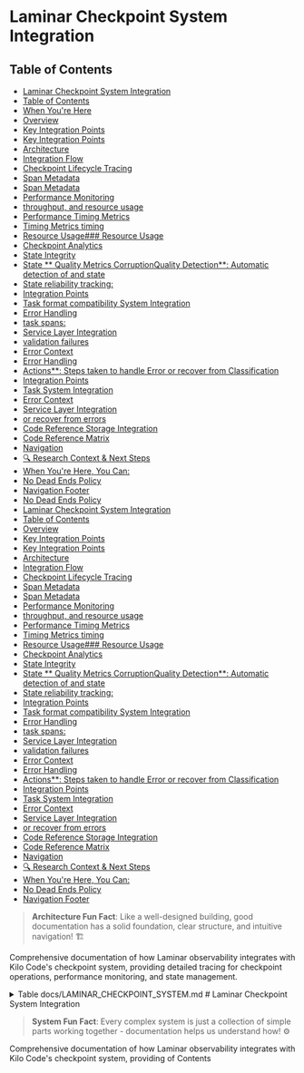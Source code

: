 # Laminar Checkpoint System Integration

## Table of Contents
- [Laminar Checkpoint System Integration](#laminar-checkpoint-system-integration)
- [Table of Contents](#table-of-contents)
- [When You're Here](#when-youre-here)
- [Overview](#overview)
- [Key Integration Points](#key-integration-points)
- [Key Integration Points](#key-integration-points)
- [Architecture](#architecture)
- [Integration Flow](#integration-flow)
- [Checkpoint Lifecycle Tracing](#checkpoint-lifecycle-tracing)
- [Span Metadata](#span-metadata)
- [Span Metadata](#span-metadata)
- [Performance Monitoring](#performance-monitoring)
- [throughput, and resource usage](#throughput-and-resource-usage)
- [Performance Timing Metrics](#performance-timing-metrics)
- [Timing Metrics timing](#timing-metrics-timing)
- [Resource Usage### Resource Usage](#resource-usage-resource-usage)
- [Checkpoint Analytics](#checkpoint-analytics)
- [State Integrity](#state-integrity)
- [State \*\* Quality Metrics CorruptionQuality Detection\*\*: Automatic detection of and state](#state-quality-metrics-corruptionquality-detection-automatic-detection-of-and-state)
- [State reliability tracking:](#state-reliability-tracking)
- [Integration Points](#integration-points)
- [Task format compatibility System Integration](#task-format-compatibility-system-integration)
- [Error Handling](#error-handling)
- [task spans:](#task-spans)
- [Service Layer Integration](#service-layer-integration)
- [validation failures](#validation-failures)
- [Error Context](#error-context)
- [Error Handling](#error-handling)
- [Actions\*\*: Steps taken to handle Error or recover from Classification](#actions-steps-taken-to-handle-error-or-recover-from-classification)
- [Integration Points](#integration-points)
- [Task System Integration](#task-system-integration)
- [Error Context](#error-context)
- [Service Layer Integration](#service-layer-integration)
- [or recover from errors](#or-recover-from-errors)
- [Code Reference Storage Integration](#code-reference-storage-integration)
- [Code Reference Matrix](#code-reference-matrix)
- [Navigation](#navigation)
- [🔍 Research Context & Next Steps](#-research-context--next-steps)
- [When You're Here, You Can:](#when-youre-here-you-can)
- [No Dead Ends Policy](#no-dead-ends-policy)
- [Navigation Footer](#navigation-footer)
- [No Dead Ends Policy](#no-dead-ends-policy)
- [Laminar Checkpoint System Integration](#laminar-checkpoint-system-integration)
- [Table of Contents](#table-of-contents)
- [Overview](#overview)
- [Key Integration Points](#key-integration-points)
- [Key Integration Points](#key-integration-points)
- [Architecture](#architecture)
- [Integration Flow](#integration-flow)
- [Checkpoint Lifecycle Tracing](#checkpoint-lifecycle-tracing)
- [Span Metadata](#span-metadata)
- [Span Metadata](#span-metadata)
- [Performance Monitoring](#performance-monitoring)
- [throughput, and resource usage](#throughput-and-resource-usage)
- [Performance Timing Metrics](#performance-timing-metrics)
- [Timing Metrics timing](#timing-metrics-timing)
- [Resource Usage### Resource Usage](#resource-usage-resource-usage)
- [Checkpoint Analytics](#checkpoint-analytics)
- [State Integrity](#state-integrity)
- [State \*\* Quality Metrics CorruptionQuality Detection\*\*: Automatic detection of and state](#state-quality-metrics-corruptionquality-detection-automatic-detection-of-and-state)
- [State reliability tracking:](#state-reliability-tracking)
- [Integration Points](#integration-points)
- [Task format compatibility System Integration](#task-format-compatibility-system-integration)
- [Error Handling](#error-handling)
- [task spans:](#task-spans)
- [Service Layer Integration](#service-layer-integration)
- [validation failures](#validation-failures)
- [Error Context](#error-context)
- [Error Handling](#error-handling)
- [Actions\*\*: Steps taken to handle Error or recover from Classification](#actions-steps-taken-to-handle-error-or-recover-from-classification)
- [Integration Points](#integration-points)
- [Task System Integration](#task-system-integration)
- [Error Context](#error-context)
- [Service Layer Integration](#service-layer-integration)
- [or recover from errors](#or-recover-from-errors)
- [Code Reference Storage Integration](#code-reference-storage-integration)
- [Code Reference Matrix](#code-reference-matrix)
- [Navigation](#navigation)
- [🔍 Research Context & Next Steps](#-research-context--next-steps)
- [When You're Here, You Can:](#when-youre-here-you-can)
- [No Dead Ends Policy](#no-dead-ends-policy)
- [Navigation Footer](#navigation-footer)

> **Architecture Fun Fact**: Like a well-designed building, good documentation has a solid
> foundation, clear structure, and intuitive navigation! 🏗️

Comprehensive documentation of how Laminar observability integrates with Kilo Code's checkpoint
system, providing detailed tracing for checkpoint operations, performance monitoring, and state
management.

<details><summary>Table<write_to_file>
<path>docs/LAMINAR_CHECKPOINT_SYSTEM.md</path>
<content>
# Laminar Checkpoint System Integration

> **System Fun Fact**: Every complex system is just a collection of simple parts working together -
> documentation helps us understand how! ⚙️

Comprehensive documentation of how Laminar observability integrates with Kilo Code's checkpoint
system, providing of Contents</summary>
- \[Overview]\(#overview detailed tracing for checkpoint operations, performance monitoring, and
  state management.

<details><summary>Table)
- Architecture
- [Checkpoint of Contents</summary>
- [Overview](#overview)
- \[Architecture]\(#architecture Lifecycle)
- Tracing]\(#checkpoint-lifecycle-tracing)
- \[ \[CheckpointPerformance Lifecycle Tracing]\(#checkpoint-lifecycle-tracing-monitoring)
  -performance-monitoring)
- \State ManagementPerformance Tracking
- Error Handling
- \[Integration Points
- Code Reference Matrix Monitoring]\(#performance-monitoring)
- State Management Tracking
- Integration Points -- Navigation

</details Error Handling
- Code Reference Matrix
- [>

Navigation]\(#navigation)

\</details## Overview

The Checkpoint>

## When You're Here

This document is part of the KiloCode project documentation. If you're not familiar with this
document's role or purpose, this section helps orient you.

- **Purpose**: \[Brief description of what this document covers]
- **Audience**: \[Who should read this document]
- **Prerequisites**: \[What you should know before reading]
- **Related Documents**: \[Links to related documentation]

## Overview

The Checkpoint System System manages task state persistence and recovery in Kilo Code. The Laminar
integration adds comprehensive observability to checkpoint manages the operations persistence and
restoration, of enabling detailed monitoring of task state save/load operations, performance
metrics, and throughout state management patterns the execution.

### Key Integration Points
- lifecycle. The Laminar integration **Operation Tracing**: Every checkpoint adds comprehensive
  observability to checkpoint operations, operation creates enabling detailed monitoring of a
  dedicated span save/load operations, performance metrics, and
- **Performance Metrics**: Save state/load timing and resource consistency usage tracking
- \*\*State.

### Key Integration Points

- **Operation Analytics**: Tracing\*\*: Every checkpoint save/load Checkpoint size, operation is
  traced frequency, and with full context
- **Performance Metrics effectiveness monitoring**: Timing
- \*\* andError Classification\*\*: resource usage Checkpoint for checkpoint operations
- \*\* failureState Validation\*\*: analysis and recovery tracking
- **Usage Patterns**: Checkpoint frequency and Tracking of state consistency and integrity
- **Error Classification**: Detailed error handling and recovery size tracking

## Architecture

````mermaid trend analysis

## Architecture

```m
graph TD
    A[Taskermaid
graph TD
    A[ Execution] --> B[Checkpoint Operation]
Task Execution    B] --> B[Checkpoint Operation --> C[Laminar Span]
    B --> C[Lamin Creation]
    C --> D[arOperation Span Creation]
    C --> D Metadata[Operation Metadata Capture]
    D --> E[ Capture]
    D --> E[Checkpoint Execution]
    E --> F[Checkpoint Execution]
    E --> F[ResultResult Processing]
    F --> G[ Validation]
Performance    F --> G[Performance Recording]
    G --> H[Span Recording Completion]
]
    G --> H[Span Completion]
    H --> I[Metrics    H --> I[ Aggregation]
````

### Integration Flow

1Metrics Aggregation]

```

### Integration Flow
1. **Span Creation**: When a. **Span Creation**: When checkpoint operation checkpoint operation is
initiated, a starts, new span span is created
2. ** is created withMetadata Capture operation metadata
2. ****: Operation type,Context Capture**: task context, and state information Task state recorded
3. **Execution Monitoring**: Checkpoint save/load, operation type, and environment details recorded
3. **Execution Monitoring operation with**: Checkpoint save/load timing measurement
4. **Result Validation**: State operation wrapped with timing integrity and consistency
4. **Result Analysis**: checks
5. **Performance Success/f Recordingailure status and performance**: metrics captured
 Resource usage and timing5. ** metricsState captured
6. **Span Finalization Analytics**: Checkpoint**: Complete size, span with success/failure status

## Checkpoint Lifecycle Tracing

### Span compression ratio, and Hierarchy

 storageCheckpoint spans are nested under task spans, maintaining execution context:

```

Task metrics 6. **Span Finalization Span ├── Checkpoint**: Complete trace Span 1 │ with ├── Save
Operation │ ├── comprehensive State checkpoint data

## Checkpoint Lifecycle Tracing

Serialization │ ├──### Span Hierarchy Checkpoint spans are nested Storage under task spans:

```
Task Span
├── Checkpoint Span 1
│   ├── Save Operation
│   ├── Write
│   └── State Validation
├── Checkpoint Span 2
│   ├── Load Operation
│   ├── State Deserialization
│   ├── Serialization
│   ├── Integrity Check
│   └── Storage Restoration Write
└── Checkpoint Span
│   └──3
```

### Span Metadata

Each Verification ├── Checkpoint Span 2 checkpoint span includes comprehensive metadata:
- \*\* └── Checkpoint Span 3 Operation Type\*\*: Save, load, or restore\`\`\`

### Span Metadata

Each checkpoint span includes operation

- **Task Context**: Task:
- ID **Operation Type**: Save, load,, user context, and execution state
- delete, \*\* or list operations
- **State Information**:Checkpoint ID\*\*: Unique identifier for the Size, complexity, and
  checkpoint
- \*\*Task content type
- \*\* Context\*\*:Storage Details\*\*: Associated task ID and Location, format execution context
- **, andStorage Details**: compression used
- **Performance Location, size, and Data**: Timing, compression information resource
- **Performance Data**: Timing, usage, and throughput

## Performance Monitoring

### throughput, and resource usage

## Performance Timing Metrics

Detailed Monitoring

### Timing Metrics timing

| Comprehensive timing analysis information for checkpoint operations: |
| -------------------------------------------------------------------: |
- \*\* **Serialization Time**: TimeOperation Duration\*\*: Total time for to convert state to
  checkpoint operations
- \*\* storable format
- **Serialization Time**: Time toI serialize/deserialize/O Time\*\*: Time spent reading task state
- **I/O from Time**: Time spent/writing to storage
- **Deserialization Time**: Time to restore state from storage on storage
- read/write operations
- **Compression Time**: Time **Validation Time**: Time spent verifying state integrity

for data compression/decompression

### Resource Usage### Resource Usage

Resource consumption tracking:

Resource consumption tracking- **Memory Usage**::
- Peak memory **Memory Usage**: Peak memory during checkpoint operations during- **CPU Usage**:
  Processing time serialization/deserialization
- **CPU Usage**: Processing for serialization time for/compression
- **Storage I/O**: compression/de Read/writecompression
- **Storage I/O**: throughput and Read/write operations and latency
- \*\*Network data Usage transfer rates
- **Network**: For Usage\*\*: For remote checkpoint storage

remote checkpoint storage## State Management Tracking

### Checkpoint Analytics

Detailed state management metrics:

- **Checkpoint Size**: Size of serialized

state## State Management Tracking

### State Integrity

Tracking of state consistency and integrity:
- \*\* data

- **Compression Ratio**:Checksum Validation\*\*: Effectiveness of Crypt compressionographic
  verification of state data algorithms

- **Change Frequency**:

- **Version How often Compatibility**: Ensuring state format checkpoints are compatibility created

- **- **Retention Policy**:Dependency Tracking**: Checkpoint Related state lifecycle components and
  relationships and cleanup patterns

- ### State \*\* Quality Metrics CorruptionQuality Detection\*\*: Automatic detection of and state

corruption

### State reliability tracking:

- **Data Integrity**: Evolution Monitoring Verification of checkpoint data consistency
- **Recovery Success**: Rate of successful state restoration how state- \*\* changes over time:
- **Change Frequency**: How often state is modified
- **Change Size**: Magnitude of state modifications
- **CorCheckpoint Frequencyruption Detection**: How\*\*: often checkpoints are Identification of
  created
- \*\*Retention corrupted checkpoints
- **Version Policy**: Compatibility\*\*: State retention and cleanup Checkpoint patterns

## Integration Points

### Task format compatibility System Integration

Checkpoint spans are children of tracking

## Error Handling

### task spans:
- Task context propagation for Error Classification Checkpoint errors are categorized:
- correlation
- User session tracking **Storage Errors across checkpoint operations -**: Disk space Hierarchical
  span, permission, or I/O failures
- **Serialization Errors**: relationships
- Task-level checkpoint aggregation

### Service Layer Integration

The LaminarService provides checkpoint tracing State serialization infrastructure:
- Standardized span creation for checkpoint/deserialization failures
- \*\* operations
- Performance monitoringCompression Errors\*\*: Data utilities
- State validation compression/decompression issues
- \*\* helpers
- Error handling andIntegrity Errors\*\*: Data corruption or recovery logic

### validation failures

### Error Context

Comprehensive Storage Integration error informationIntegration with:

- **Error various storage backends Location**::
- Local Where in the checkpoint process file system the error occurred
- \*\* operations
- Remote storageAffected Data\*\*: What services state data was
- Database impacted persistence
- Cloud storage
- \*\*Recovery providers

## Error Handling

### Actions\*\*: Steps taken to handle Error or recover from Classification

Checkpoint errors are errors

- **Impact Assessment**: How the error categorized for analysis:
- **Storage Errors**: I/O failures, permission issues, disk space
- **Serialization Errors**: affects task execution

## Integration Points

### Task System Integration

Checkpoint spans are State conversion failures, format issues

- **Integrity Errors**: children of task spans:
- Task ID propagation Checksum for correlation
- failures, corruption detection
- \*\* Execution context inheritance -Compatibility Errors\*\*: Version mismatches State change,
  format incompat tracking -ibilities

### Error Context

Comprehensive error information captured:
- \*\* RecoveryError Codes\*\*: Specific operation error identifiers
- \*\* tracingOperation Context

### Service Layer Integration

The\*\*: What LaminarService provides checkpoint utilities:
- was being attempted when error occurred
- Standardized \*\* span creation for checkpoint operations
- Performance monitoringState Information\*\*: helpers
- Error classification Details about the and state reporting
- State analytics being processed and metrics
- **Recovery Actions**: Steps taken to handle

### or recover from errors

## Code Reference Storage Integration

Matrix

| Component | File | KeyIntegration with various storage back Methods |ends Laminar Integration |
|-----------:
- Local| filesystem checkpoints------|-------------|-------------------| |
- RepoPerTask RemoteCheckpointService |
  \[`src storage (/services/checkcloud,points/RepoPerTaskCheckpoint network)
  Service.ts`]\(src/services/checkpoints/-
  Database-backed checkpoints -RepoPerTaskCheckpointService.ts) | Distributed storage systems
  `save()`, `load()`, \`restore

## Code Reference Matrix

|
Component()` | Span creation, performance tracking | | Checkpoint Manager | [`src/services/checkpoints/CheckpointManager.ts`](src/services/checkpoints/CheckpointManager.ts) |
`createCheckpoint()`, `restoreCheckpoint()` | Operation orchestration | | State Serializer | File | [`src/services/checkpoints/StateSerializer.ts`](src |/services/checkpoints/StateSerializer.ts) | Key
Methods | Laminar Integration | |-----------|------|-------------|-------------------| |
RepoPerTaskCheckpointService | [`src/services/checkpoints/RepoPerTaskCheckpointService.ts`](src/services/checkpoints/RepoPerTaskCheckpointService.ts)
| `save()`, `load()`, `delete()` | Span creation, performance tracking | | Checkpoint Manager | [`src/services/checkpoints/CheckpointManager.ts`](src/services/checkpoints/CheckpointManager.ts) |
`create
`serialize()`, `deserialize()` | Serialization monitoring | | Storage Backend |
\[`src/services/checkpoints/Checkpoint()`, `restoreCheckpoint()` | Operation orchestration | |
State Serializer |

\[`src/services/checkpoints/StateSerializer.ts`]\(srcStorage/services/checkBackend.ts`](src/services/checkpoints/StorageBackend.ts)
| `writepoints/StateSerializer.ts)
| `serialize()`, `deserialize()`
|()`, `read()` | I/O operation Serialization monitoring | tracing| | | Integrity Checker | [`src
Storage/services/checkpoints/IntegrityChecker.ts`]( Backend | [`src/services/checkpoints/src/services/checkpoints/IntegrityChecker.tsStorageBackend.ts`](src/services/checkpoints)
| `validate()`, `/StorageBackend.ts)
| `writechecksum()` | State validation()`, `read()\` | I/O tracking |

## Navigation

\<a id=" performance tracking |

\##navigation Navigation

<a id="navigation-footer">\</-footer"></a>
- Back: \[\`LAMaINAR\_SUBSYSTEMS\_INDEX>
- Back:
  \[`LAMIN.md`]\(AR\_SUBLAMINAR\_SUBSYSTEMSSYSTEMS\_README.md`](LAM_README.md:1) · Root:INAR [`LAMINAR\_SUBSYSTEMS\_INDEX\_SUBSYSTEMS\_README.md:1)
  · Root:

\[`LAMIN.md`]\(LAMINAR\_SUBSYSTEMSAR\_SUBSYSTEMS\_README.md`](LAMINAR_SUBSYSTEMS_README.md_README.md:1)
· Source: `/docs/LAMINAR\_CHECKPOINT\_SYSTEM:1)
· Source:.md#L1`</content> <line`/docs\_count>/LAMINAR\_CHECKPOINT\_SYSTEM.md#L1\`

## 🔍 Research Context & Next Steps

### When You're Here, You Can:

- *Understanding Laminar Observability:*\*

- **Next**: Check related Laminar documentation in the same directory

- **Related**: [Technical Glossary](../GLOSSARY.md) for terminology,
  [Laminar Documentation](README.md) for context

- *Implementing Observability Features:*\*

- **Next**: [Repository Development Guide](../architecture/GETTING_STARTED.md) →
  [Testing Infrastructure](../../../testing/TESTING_STRATEGY.md)

- **Related**: [Orchestrator Documentation](../orchestrator/README.md) for integration patterns

- *Troubleshooting Observability Issues:*\*

- **Next**: [Race Condition Analysis](../architecture/README.md) →
  [Root Cause Analysis](../architecture/DUPLICATE_API_REQUESTS_ROOT_CAUSE_ANALYSIS.md)

- **Related**: [Orchestrator Error Handling](../orchestrator/ORCHESTRATOR_ERROR_HANDLING.md) for
  common issues

### No Dead Ends Policy

Every page provides clear next steps based on your research goals. If you're unsure where to go
next, return to [Laminar Documentation](README.md) for guidance.

## Navigation Footer
- \*\*

## No Dead Ends Policy

Every section in this document connects you to your next step:

- **If you're new here**: Start with the [When You're Here](#when-youre-here) section

- **If you need context**: Check the [Research Context](#research-context) section

- **If you're ready to implement**: Jump to the implementation sections

- **If you're stuck**: Visit our [Troubleshooting Guide](../../../tools/TROUBLESHOOTING_GUIDE.md)

- **If you need help**: Check the [Technical Glossary](../GLOSSARY.md)

- *Navigation*\*: [← Back to Laminar Documentation](README.md) ·
  [📚 Technical Glossary](../GLOSSARY.md) · [↑ Table of Contents](#-research-context--next-steps)
